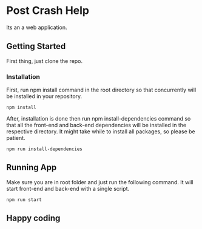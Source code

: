 # Post Crash Help

Its an a web application.

## Getting Started

First thing, just clone the repo.

### Installation

First, run npm install command in the root directory so that concurrently will be installed in your repository.

```
npm install
```

After, installation is done then run npm install-dependencies command so that all the front-end and back-end dependencies will be installed in the respective directory. It might take while to install all packages, so please be patient.

```
npm run install-dependencies
```

## Running App

Make sure you are in root folder and just run the following command. It will start front-end and back-end with a single script.

```
npm run start
```

## Happy coding
